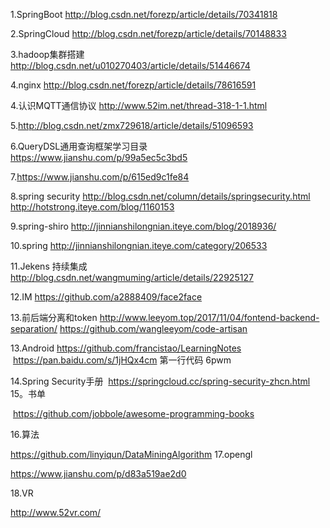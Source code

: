 1.SpringBoot
  http://blog.csdn.net/forezp/article/details/70341818

2.SpringCloud
  http://blog.csdn.net/forezp/article/details/70148833
  
3.hadoop集群搭建
  http://blog.csdn.net/u010270403/article/details/51446674
  
4.nginx
  http://blog.csdn.net/forezp/article/details/78616591
  
4.认识MQTT通信协议
  http://www.52im.net/thread-318-1-1.html

5.http://blog.csdn.net/zmx729618/article/details/51096593

6.QueryDSL通用查询框架学习目录
  https://www.jianshu.com/p/99a5ec5c3bd5

7.https://www.jianshu.com/p/615ed9c1fe84

8.spring security
  http://blog.csdn.net/column/details/springsecurity.html
  http://hotstrong.iteye.com/blog/1160153

9.spring-shiro
  http://jinnianshilongnian.iteye.com/blog/2018936/

10.spring 
http://jinnianshilongnian.iteye.com/category/206533

11.Jekens 持续集成
  http://blog.csdn.net/wangmuming/article/details/22925127

12.IM
  https://github.com/a2888409/face2face
  
13.前后端分离和token
  http://www.leeyom.top/2017/11/04/fontend-backend-separation/
  https://github.com/wangleeyom/code-artisan
  
13.Android
  https://github.com/francistao/LearningNotes
  https://pan.baidu.com/s/1jHQx4cm  第一行代码 6pwm

14.Spring Security手册
  https://springcloud.cc/spring-security-zhcn.html
15。书单

  https://github.com/jobbole/awesome-programming-books
  
 16.算法
 
   https://github.com/linyiqun/DataMiningAlgorithm
 17.opengl
 
   https://www.jianshu.com/p/d83a519ae2d0
   
 18.VR 
   
   http://www.52vr.com/
  
